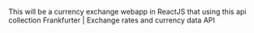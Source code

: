 This will be a currency exchange webapp in ReactJS that using this api collection Frankfurter | Exchange rates and currency data API
